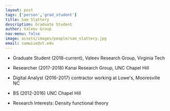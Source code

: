 ```yaml
---
layout: post 
tags: ['person','grad_student']
title: Sam Slattery 
description: Graduate Student 
author: Valeev Group 
nav-menu: false 
image: assets/images/people/sam_slattery.jpg
email: samwise@vt.edu
---
```

- Graduate Student (2018-current), Valeev Research Group, Virginia Tech
- Researcher (2017-2018) Kanai Research Group, UNC Chapel Hill
- Digital Analyst (2016-2017) contractor working at Lowe's, Mooresville NC
- BS (2012-2016) UNC Chapel Hill

- Research Interests:
  Density functional theory
